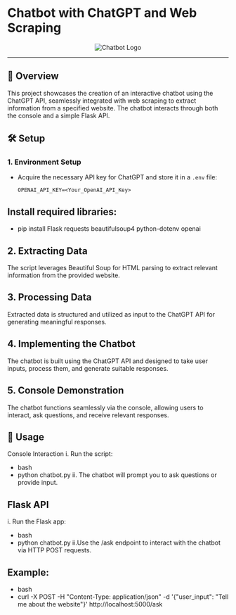 # Chatbot with ChatGPT and Web Scraping

<div align="center">
  <img src="https://cdn.pixabay.com/photo/2023/02/05/20/01/ai-generated-7770474_1280.png" alt="Chatbot Logo">
</div>

---

## 🚀 Overview

This project showcases the creation of an interactive chatbot using the ChatGPT API, seamlessly integrated with web scraping to extract information from a specified website. The chatbot interacts through both the console and a simple Flask API.

## 🛠️ Setup

### 1. Environment Setup

- Acquire the necessary API key for ChatGPT and store it in a `.env` file:

  ```plaintext
  OPENAI_API_KEY=<Your_OpenAI_API_Key>
##  Install required libraries:
- pip install Flask requests beautifulsoup4 python-dotenv openai

## 2. Extracting Data
The script leverages Beautiful Soup for HTML parsing to extract relevant information from the provided website.

## 3. Processing Data
Extracted data is structured and utilized as input to the ChatGPT API for generating meaningful responses.

## 4. Implementing the Chatbot
The chatbot is built using the ChatGPT API and designed to take user inputs, process them, and generate suitable responses.

## 5. Console Demonstration
The chatbot functions seamlessly via the console, allowing users to interact, ask questions, and receive relevant responses.

## 🚀 Usage
Console Interaction
i. Run the script:
-   bash
-   python chatbot.py
ii. The chatbot will prompt you to ask questions or provide input.

## Flask API
i. Run the Flask app:

-   bash
-   python chatbot.py
ii.Use the /ask endpoint to interact with the chatbot via HTTP POST requests.

## Example:

-   bash
-   curl -X POST -H "Content-Type: application/json" -d '{"user_input": "Tell me about the website"}' http://localhost:5000/ask
